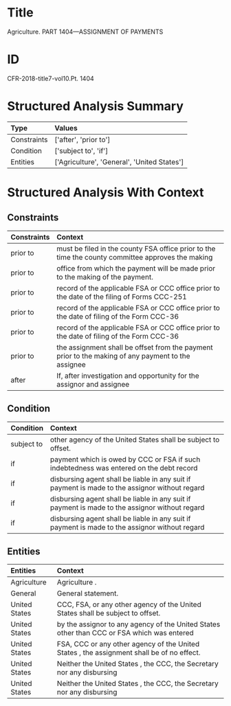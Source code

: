 # Title

 Agriculture. PART 1404—ASSIGNMENT OF PAYMENTS


# ID

 CFR-2018-title7-vol10.Pt. 1404


# Structured Analysis Summary

| Type        | Values                                      |
|:------------|:--------------------------------------------|
| Constraints | ['after', 'prior to']                       |
| Condition   | ['subject to', 'if']                        |
| Entities    | ['Agriculture', 'General', 'United States'] |


# Structured Analysis With Context

 


## Constraints

| Constraints   | Context                                                                                            |
|:--------------|:---------------------------------------------------------------------------------------------------|
| prior to      | must be filed in the county FSA office prior to the time the county committee approves the making  |
| prior to      | office from which the payment will be made prior to  the making of the payment.                    |
| prior to      | record of the applicable FSA or CCC office prior to the date of the filing of Forms CCC-251        |
| prior to      | record of the applicable FSA or CCC office prior to the date of filing of the Form CCC-36          |
| prior to      | record of the applicable FSA or CCC office prior to the date of filing of the Form CCC-36          |
| prior to      | the assignment shall be offset from the payment prior to the making of any payment to the assignee |
| after         | If,  after investigation and opportunity for the assignor and assignee                             |


## Condition

| Condition   | Context                                                                                        |
|:------------|:-----------------------------------------------------------------------------------------------|
| subject to  | other agency of the United States shall be subject to  offset.                                 |
| if          | payment which is owed by CCC or FSA if such indebtedness was entered on the debt record        |
| if          | disbursing agent shall be liable in any suit if payment is made to the assignor without regard |
| if          | disbursing agent shall be liable in any suit if payment is made to the assignor without regard |
| if          | disbursing agent shall be liable in any suit if payment is made to the assignor without regard |


## Entities

| Entities      | Context                                                                                    |
|:--------------|:-------------------------------------------------------------------------------------------|
| Agriculture   | Agriculture .                                                                              |
| General       | General  statement.                                                                        |
| United States | CCC, FSA, or any other agency of the United States  shall be subject to offset.            |
| United States | by the assignor to any agency of the United States other than CCC or FSA which was entered |
| United States | FSA, CCC or any other agency of the United States , the assignment shall be of no effect.  |
| United States | Neither the  United States , the CCC, the Secretary nor any disbursing                     |
| United States | Neither the  United States , the CCC, the Secretary nor any disbursing                     |


